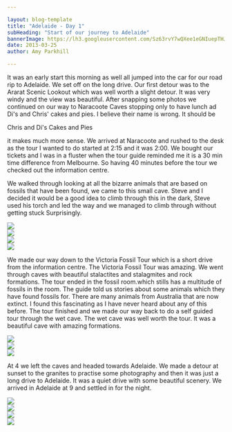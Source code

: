```yaml
---

layout: blog-template
title: "Adelaide - Day 1"
subHeading: "Start of our journey to Adelaide"
bannerImage: https://lh3.googleusercontent.com/Sz63rvY7wQXee1eGNIuepTHJJD21PN2I8EHlle1WbnA6WmsvZM6mZPIrGYRM4j7Lk153QBSjjz9i8V9RV3rLRIMEOviGgPuiYelmDZJBbLIOKav-1SH7f2oX8yIANFl-Wl1Hx05iMA
date: 2013-03-25
author: Amy Parkhill

---
```

It was an early start this morning as well all jumped into the car for our road rip to Adelaide. We set off on the long drive. Our first detour was to the Ararat Scenic Lookout which was well worth a slight detour. It was very windy and the view was beautiful. After snapping some photos  we continued on our way to Naracoote Caves stopping only to have lunch ad Di's and Chris' cakes and pies. I believe their name is wrong. It should be 

Chris and Di's
Cakes and Pies

it makes much more sense. We arrived at Naracoote and rushed to the desk as the tour I wanted to do started at 2:15 and it was 2:00. We bought our tickets and I was in a fluster when the tour guide reminded me it is a 30 min time difference from Melbourne. So having 40 minutes before the tour we checked out the information centre.

We walked through looking at all the bizarre animals that are based on fossils that have been found, we came to this small cave. Steve and I decided it would be a good idea to climb through this in the dark, Steve used his torch and led the way and we managed to climb through without getting stuck Surprisingly.

<div class="center-image"><img src="https://lh3.googleusercontent.com/LJ1x8osRopMRp_iLq8Xup_S6f-QHtiW6CJI1Aa0P_sOdGGJyZflUgR1A83eZ2EqQrrS6lkIIU-CIjQVaI5cg36vc03ytQ_3zx6R173Wji74w_egzXXVpK7OrKZr5W7Yw-_4fPSMzZg" /></div>
<div class="center-image"><img src="https://lh3.googleusercontent.com/o3aP36P-qPX_vvyfXkCKworPWDIOwJNG0-zCSl6yeC2ZgizvMKrTqSIB9UBe2Uytf5plxrsDfwVIZEnCcj5La5PxaAbTfmNbQd6aYmVoM5PTHzg_Ycd1xTD2VsWTO13GVPgvMst48A" /></div>
<div class="center-image"><img src="https://lh3.googleusercontent.com/8kwc-KcZAxrm2eXl34_Jkze5yL3iSVzb6snA3T2iT8qUG_YpCfoOYTobFSDT3Jp_dga5N3YJcqaELxJwu3gwgHbNFJAyPpcNIoi4m1pFYc8_izgEqkuiU3gKMYtj_GE1A0Y_n_PXZw" /></div>
<div class="center-image"><img src="https://lh3.googleusercontent.com/YWkKWLe-Vf3U-OeBtr_48S16eRl0Phg1Qs0xXGE8fELdVTh2KK_n6eNwlnHSnBaqQCGCS8ukU_B8qk1yE3fRh65IFEpSfx-h467Hs5CjqEPSeM__Gm6tRDum46ziLVjfbBg6x0lZzA" /></div>

We made our way down to the Victoria Fossil Tour which is a short drive from the information centre. The Victoria Fossil Tour was amazing. We went through caves with beautiful stalactites and stalagmites and rock formations. The tour ended in the fossil room.which stills has a multitude of fossils in the room. The guide told us stories about some animals which they have found fossils for. There are many animals from Australia that are now extinct. I found this fascinating as I have never heard about any of this before. The tour finished and we made our way back to do a self guided tour through the wet cave. The wet cave was well worth the tour. It was a beautiful cave with amazing formations. 

<div class="center-image"><img src="https://lh3.googleusercontent.com/kIozriCVSm6inWmlqwgkt9pPtAccHuyaQ1b8y9zI9MHFxHgX6MvY-_kqcwlkxcZTBtuLWfICQtVPU7jDi80mkHC8TpmacIODOnQ44JCG_w4Ec7Zsuh61I6bItpOpepf38vT33biSfA" /></div>
<div class="center-image"><img src="https://lh3.googleusercontent.com/JMpv_4MRNCnhelXR9rFWs5lpxVV4fWyh7k6krGRA5cVelIAqirX5SDjgRhwoy5-DDNN_RKTjPIhQeDdJLVL4TC1XU8H4tXg0auAXZ2QEO1tpSxsNgpnElrQCKV7psRrucEfSFLVRYw" /></div>
<div class="center-image"><img src="https://lh3.googleusercontent.com/lMeEI-toofrNgmGixwMLaPbeN9MAK-Gt5YahHcKpiiR3sY-7auPwMV9MuWTwG3PcSV-9qXIoX3rs4ERXaZXjNWoUZi-EetsWVlC5LQL93NMIACoEE6Prv_LlWhJ6lgX9J1I2YDeGSQ" /></div>

At 4 we left the caves and headed towards Adelaide. We made a detour at sunset to the granites to practise some photography and then it was just a long drive to Adelaide. It was a quiet drive with some beautiful scenery. We arrived in Adelaide at 9 and settled in for the night.

<div class="center-image"><img src="https://lh3.googleusercontent.com/1A7B-P_rezyD-NiaaF2lnVptM8CAGqh3J9ZK3yKWusD685G6hnzX0t08te-rUFIWprcYGzherQgNsoctBj3SZ2pjMFEXQGliY9Aid6Wh2djLHdBVDVtbh5JQmz5PkZmsubrTmQRe8g" /></div>
<div class="center-image"><img src="https://lh3.googleusercontent.com/YEs99Qi89PdeJB01Sga5nqlDoz2F9emWYKiN6LHBFHn759Ylcueza5JdkFG48fmdwpaRvl3hb2Xz9W5dd5VdsZxPbH8l4inCyuvt186xk2MwO1onVcFGYGN7-l-qsR_RUULKYaonnQ" /></div>
<div class="center-image"><img src="https://lh3.googleusercontent.com/hYJ0kWf7d6CbPEfeEag20kNBoJxLk68-63VPUXPqFuo8vt3P9nxWL8N5NF_0Dcr3xIZt4_91RY3eWqwAfmFXL6iso3194kiH--0ApKsO9Q5IUWTR1Ia7zvu-jaD0n9xh1F5qDLfBIA" /></div>
<div class="center-image"><img src="https://lh3.googleusercontent.com/h6nF2nu6QZpwqKCsYfa-5XZPsbk5MZn_DVy7lNfgxWv4pWiQUp64Z5MqR5775Px_U1dwyHSmtWz0jGkvvbiO7c-V2kA5ucq6b_0gpoc4mmVtxFtv6kAC2I78lXxOttm1Q5ckXRKfAg" /></div>